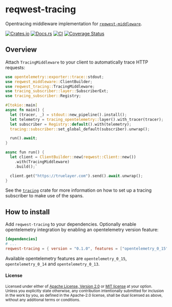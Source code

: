 # reqwest-tracing

Opentracing middleware implementation for
[`reqwest-middleware`](https://crates.io/crates/reqwest-middleware).

[![Crates.io](https://img.shields.io/crates/v/reqwest-tracing.svg)](https://crates.io/crates/reqwest-tracing)
[![Docs.rs](https://docs.rs/reqwest-tracing/badge.svg)](https://docs.rs/reqwest-tracing)
[![CI](https://github.com/TrueLayer/reqwest-middleware/workflows/CI/badge.svg)](https://github.com/TrueLayer/reqwest-middleware/actions)
[![Coverage Status](https://coveralls.io/repos/github/TrueLayer/reqwest-middleware/badge.svg?branch=main&t=UWgSpm)](https://coveralls.io/github/TrueLayer/reqwest-middleware?branch=main)

## Overview

Attach `TracingMiddleware` to your client to automatically trace HTTP requests:

```rust
use opentelemetry::exporter::trace::stdout;
use reqwest_middleware::ClientBuilder;
use reqwest_tracing::TracingMiddleware;
use tracing_subscriber::layer::SubscriberExt;
use tracing_subscriber::Registry;

#[tokio::main]
async fn main() {
  let (tracer, _) = stdout::new_pipeline().install();
  let telemetry = tracing_opentelemetry::layer().with_tracer(tracer);
  let subscriber = Registry::default().with(telemetry);
  tracing::subscriber::set_global_default(subscriber).unwrap();

  run().await;
}

async fun run() {
  let client = ClientBuilder::new(reqwest::Client::new())
    .with(TracingMiddleware)
    .build();`

  client.get("https://truelayer.com").send().await.unwrap();
}
```

See the [`tracing`](https://crates.io/crates/tracing) crate for more information on how to set up a
tracing subscriber to make use of the spans.

## How to install

Add `reqwest-tracing` to your dependencies. Optionally enable opentelemetry integration by enabling
an opentelemetry version feature:

```toml
[dependencies]
# ...
reqwest-tracing = { version = "0.1.0", features = ["opentelemetry_0_15"] }
```

Available opentelemetry features are `opentelemetry_0_15`, `opentelemetry_0_14` and
`opentelemetry_0_13`.

#### License

<sup>
Licensed under either of <a href="LICENSE-APACHE">Apache License, Version
2.0</a> or <a href="LICENSE-MIT">MIT license</a> at your option.
</sup>

<br>

<sub>
Unless you explicitly state otherwise, any contribution intentionally submitted
for inclusion in the work by you, as defined in the Apache-2.0 license, shall be
dual licensed as above, without any additional terms or conditions.
</sub>
